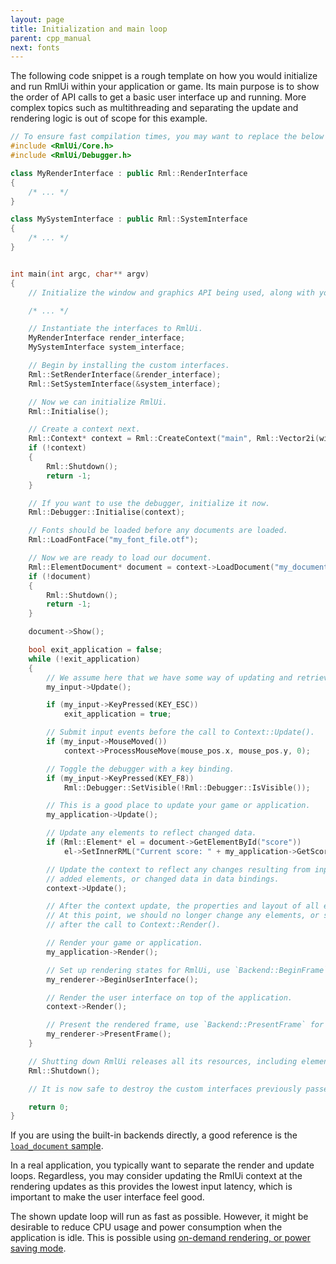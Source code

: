 ```yaml
---
layout: page
title: Initialization and main loop
parent: cpp_manual
next: fonts
---
```



The following code snippet is a rough template on how you would initialize and run RmlUi within your application or game. Its main purpose is to show the order of API calls to get a basic user interface up and running. More complex topics such as multithreading and separating the update and rendering logic is out of scope for this example.


```cpp
// To ensure fast compilation times, you may want to replace the below "include-all" headers with specific files.
#include <RmlUi/Core.h>
#include <RmlUi/Debugger.h>

class MyRenderInterface : public Rml::RenderInterface
{
	/* ... */
}

class MySystemInterface : public Rml::SystemInterface
{
	/* ... */
}


int main(int argc, char** argv)
{
	// Initialize the window and graphics API being used, along with your game or application.

	/* ... */

	// Instantiate the interfaces to RmlUi.
	MyRenderInterface render_interface;
	MySystemInterface system_interface;

	// Begin by installing the custom interfaces.
	Rml::SetRenderInterface(&render_interface);
	Rml::SetSystemInterface(&system_interface);

	// Now we can initialize RmlUi.
	Rml::Initialise();

	// Create a context next.
	Rml::Context* context = Rml::CreateContext("main", Rml::Vector2i(window_width, window_height));
	if (!context)
	{
		Rml::Shutdown();
		return -1;
	}

	// If you want to use the debugger, initialize it now.
	Rml::Debugger::Initialise(context);

	// Fonts should be loaded before any documents are loaded.
	Rml::LoadFontFace("my_font_file.otf");

	// Now we are ready to load our document.
	Rml::ElementDocument* document = context->LoadDocument("my_document.rml");
	if (!document)
	{
		Rml::Shutdown();
		return -1;
	}

	document->Show();

	bool exit_application = false;
	while (!exit_application)
	{
		// We assume here that we have some way of updating and retrieving inputs internally.
		my_input->Update();

		if (my_input->KeyPressed(KEY_ESC))
			exit_application = true;

		// Submit input events before the call to Context::Update().
		if (my_input->MouseMoved())
			context->ProcessMouseMove(mouse_pos.x, mouse_pos.y, 0);

		// Toggle the debugger with a key binding.
		if (my_input->KeyPressed(KEY_F8))
			Rml::Debugger::SetVisible(!Rml::Debugger::IsVisible());

		// This is a good place to update your game or application.
		my_application->Update();

		// Update any elements to reflect changed data.
		if (Rml::Element* el = document->GetElementById("score"))
			el->SetInnerRML("Current score: " + my_application->GetScoreAsString());

		// Update the context to reflect any changes resulting from input events, animations, modified and
		// added elements, or changed data in data bindings.
		context->Update();

		// After the context update, the properties and layout of all elements are properly resolved.
		// At this point, we should no longer change any elements, or submit input or other events until
		// after the call to Context::Render().

		// Render your game or application.
		my_application->Render();

		// Set up rendering states for RmlUi, use `Backend::BeginFrame` for the built-in backends.
		my_renderer->BeginUserInterface();

		// Render the user interface on top of the application.
		context->Render();

		// Present the rendered frame, use `Backend::PresentFrame` for the built-in backends.
		my_renderer->PresentFrame();
	}

	// Shutting down RmlUi releases all its resources, including elements, documents, and contexts.
	Rml::Shutdown();

	// It is now safe to destroy the custom interfaces previously passed to RmlUi.

	return 0;
}

```

If you are using the built-in backends directly, a good reference is the [`load_document` sample](https://github.com/mikke89/RmlUi/blob/master/Samples/basic/load_document/src/main.cpp).

In a real application, you typically want to separate the render and update loops. Regardless, you may consider updating the RmlUi context at the rendering updates as this provides the lowest input latency, which is important to make the user interface feel good.

The shown update loop will run as fast as possible. However, it might be desirable to reduce CPU usage and power consumption when the application is idle. This is possible using [on-demand rendering, or power saving mode](contexts.html#on-demand-rendering).

